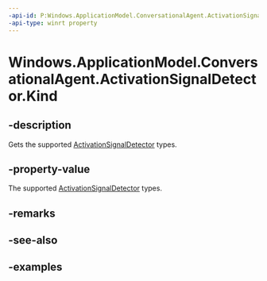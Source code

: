 ```yaml
---
-api-id: P:Windows.ApplicationModel.ConversationalAgent.ActivationSignalDetector.Kind
-api-type: winrt property
---
```


<!-- Property syntax.
public ActivationSignalDetectorKind Kind { get; }
-->

# Windows.ApplicationModel.ConversationalAgent.ActivationSignalDetector.Kind

## -description

Gets the supported [ActivationSignalDetector](activationsignaldetector.md) types.

## -property-value

The supported [ActivationSignalDetector](activationsignaldetector.md) types.

## -remarks

## -see-also

## -examples
